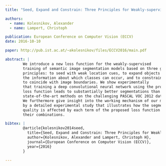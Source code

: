 ```yaml
---
title: "Seed, Expand and Constrain: Three Principles for Weakly-supervised Image Segmentation"

authors:
  - name: Kolesnikov, Alexander
  - name: Lampert, Christoph

publication: European Conference on Computer Vision (ECCV)
date: 2016-10-10

paper: http://pub.ist.ac.at/~akolesnikov/files/ECCV2016/main.pdf

abstract: |
        We introduce a new loss function for the weakly-supervised
        training of semantic image segmentation models based on three guiding
        principles: to seed with weak location cues, to expand objects based on
        the information about which classes can occur, and to constrain the segmentations
        to coincide with image boundaries. We show experimentally
        that training a deep convolutional neural network using the proposed
        loss function leads to substantially better segmentations than previous
        state-of-the-art methods on the challenging PASCAL VOC 2012 dataset.
        We furthermore give insight into the working mechanism of our method
        by a detailed experimental study that illustrates how the segmentation
        quality is affected by each term of the proposed loss function as well as
        their combinations.

bibtex: |
        @article{kolesnikov2014seed,
          title={Seed, Expand and Constrain: Three Principles for Weakly-supervised Image Segmentation},
          author={Kolesnikov, Alexander and Lampert, Christoph H},
          journal={European Conference on Computer Vision (ECCV)},
          year={2016}
        }

---
```

